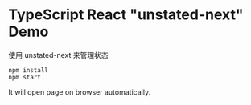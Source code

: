 TypeScript React "unstated-next" Demo
=================================

使用 unstated-next 来管理状态

```
npm install
npm start
```

It will open page on browser automatically.
